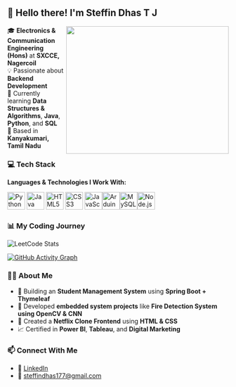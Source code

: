 ## 👋 Hello there! I'm **Steffin Dhas T J**

<img align="right" width="370" height="290" src="https://i.pinimg.com/originals/47/f0/34/47f0342cec72b800463bf003eac1257e.gif">

🎓 **Electronics & Communication Engineering (Hons)** at **SXCCE, Nagercoil**  
💡 Passionate about **Backend Development**  
🌱 Currently learning **Data Structures & Algorithms**, **Java**, **Python**, and **SQL**  
📍 Based in **Kanyakumari, Tamil Nadu**



### 💻 Tech Stack

**Languages & Technologies I Work With:**

<img height="40" src="https://img.icons8.com/color/48/python.png" title="Python"/> <img height="40" src="https://img.icons8.com/color/48/java-coffee-cup-logo.png" title="Java"/> <img height="40" src="https://img.icons8.com/color/48/html-5.png" title="HTML5"/> <img height="40" src="https://img.icons8.com/color/48/css3.png" title="CSS3"/> <img height="40" src="https://img.icons8.com/color/48/javascript.png" title="JavaScript"/><img height="40" src="https://img.icons8.com/fluent/48/arduino.png" title="Arduino"/><img height="40" src="https://img.icons8.com/color/48/mysql-logo.png" title="MySQL"/><img height="40" src="https://img.icons8.com/color/48/nodejs.png" title="Node.js"/>



### 📊 My Coding Journey

![LeetCode Stats](https://leetcard.jacoblin.cool/steffindhas177?theme=dark&font=Marcellus&ext=heatmap)

[![GitHub Activity Graph](https://github-readme-activity-graph.vercel.app/graph?username=steffindhas&bg_color=121112&color=15c18d&line=04fb5a&point=403d3d&area=true&hide_border=true)](https://github.com/ashutosh00710/github-readme-activity-graph)



### 👨‍💻 About Me

- 🚀 Building an **Student Management System** using **Spring Boot + Thymeleaf**
- 🤖 Developed **embedded system projects** like **Fire Detection System using OpenCV & CNN**
- 🎨 Created a **Netflix Clone Frontend** using **HTML & CSS**
- 📈 Certified in **Power BI**, **Tableau**, and **Digital Marketing**



### 📫 Connect With Me

- 💼 [LinkedIn](https://www.linkedin.com/in/steffindhas) 
- 📧 steffindhas177@gmail.com 


